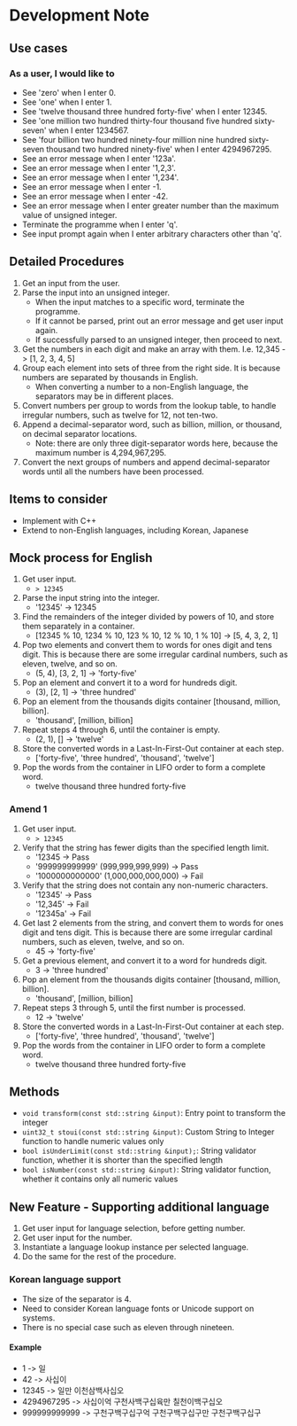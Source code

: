 # Development Note

## Use cases

### As a user, I would like to

- See 'zero' when I enter 0.
- See 'one' when I enter 1.
- See 'twelve thousand three hundred forty-five' when I enter 12345.
- See 'one million two hundred thirty-four thousand five hundred sixty-seven' when I enter 1234567.
- See 'four billion two hundred ninety-four million nine hundred sixty-seven thousand two hundred ninety-five' when I enter 4294967295.
- See an error message when I enter '123a'.
- See an error message when I enter '1,2,3'.
- See an error message when I enter '1,234'.
- See an error message when I enter -1.
- See an error message when I enter -42.
- See an error message when I enter greater number than the maximum value of unsigned integer.
- Terminate the programme when I enter 'q'.
- See input prompt again when I enter arbitrary characters other than 'q'.

## Detailed Procedures

1. Get an input from the user.
2. Parse the input into an unsigned integer.
   - When the input matches to a specific word, terminate the programme.
   - If it cannot be parsed, print out an error message and get user input again.
   - If successfully parsed to an unsigned integer, then proceed to next.
3. Get the numbers in each digit and make an array with them. I.e. 12,345 -> [1, 2, 3, 4, 5]
4. Group each element into sets of three from the right side. It is because numbers are separated by thousands in English.
   - When converting a number to a non-English language, the separators may be in different places.
5. Convert numbers per group to words from the lookup table, to handle irregular numbers, such as twelve for 12, not ten-two.
6. Append a decimal-separator word, such as billion, million, or thousand, on decimal separator locations.
   - Note: there are only three digit-separator words here, because the maximum number is 4,294,967,295.
7. Convert the next groups of numbers and append decimal-separator words until all the numbers have been processed.

## Items to consider

- Implement with C++
- Extend to non-English languages, including Korean, Japanese

## Mock process for English

1. Get user input.
   - `> 12345`
2. Parse the input string into the integer.
   - '12345' -> 12345
3. Find the remainders of the integer divided by powers of 10, and store them separately in a container.
   - [12345 % 10, 1234 % 10, 123 % 10, 12 % 10, 1 % 10] -> [5, 4, 3, 2, 1]
4. Pop two elements and convert them to words for ones digit and tens digit. This is because there are some irregular cardinal numbers, such as eleven, twelve, and so on.
   - (5, 4), [3, 2, 1] -> 'forty-five'
5. Pop an element and convert it to a word for hundreds digit.
   - (3), [2, 1] -> 'three hundred'
6. Pop an element from the thousands digits container [thousand, million, billion].
   - 'thousand', [million, billion]
7. Repeat steps 4 through 6, until the container is empty.
   - (2, 1), [] -> 'twelve'
8. Store the converted words in a Last-In-First-Out container at each step.
   - ['forty-five', 'three hundred', 'thousand', 'twelve']
9. Pop the words from the container in LIFO order to form a complete word.
   - twelve thousand three hundred forty-five

### Amend 1

1. Get user input.
   - `> 12345`
2. Verify that the string has fewer digits than the specified length limit.
   - '12345 -> Pass
   - '999999999999' (999,999,999,999) -> Pass
   - '1000000000000' (1,000,000,000,000) -> Fail
3. Verify that the string does not contain any non-numeric characters.
   - '12345' -> Pass
   - '12,345' -> Fail
   - '12345a' -> Fail
4. Get last 2 elements from the string, and convert them to words for ones digit and tens digit. This is because there are some irregular cardinal numbers, such as eleven, twelve, and so on.
   - 45 -> 'forty-five'
5. Get a previous element, and convert it to a word for hundreds digit.
   - 3 -> 'three hundred'
6. Pop an element from the thousands digits container [thousand, million, billion].
   - 'thousand', [million, billion]
7. Repeat steps 3 through 5, until the first number is processed.
   - 12 -> 'twelve'
8. Store the converted words in a Last-In-First-Out container at each step.
   - ['forty-five', 'three hundred', 'thousand', 'twelve']
9. Pop the words from the container in LIFO order to form a complete word.
   - twelve thousand three hundred forty-five

## Methods

- `void transform(const std::string &input)`: Entry point to transform the integer
- `uint32_t stoui(const std::string &input)`: Custom String to Integer function to handle numeric values only
- `bool isUnderLimit(const std::string &input);`: String validator function, whether it is shorter than the specified length
- `bool isNumber(const std::string &input)`: String validator function, whether it contains only all numeric values

## New Feature - Supporting additional language

1. Get user input for language selection, before getting number.
2. Get user input for the number.
3. Instantiate a language lookup instance per selected language.
4. Do the same for the rest of the procedure.

### Korean language support

- The size of the separator is 4.
- Need to consider Korean language fonts or Unicode support on systems.
- There is no special case such as eleven through nineteen.

#### Example

- 1 -> 일
- 42 -> 사십이
- 12345 -> 일만 이천삼백사십오
- 4294967295 -> 사십이억 구천사백구십육만 칠천이백구십오
- 999999999999 -> 구천구백구십구억 구천구백구십구만 구천구백구십구
